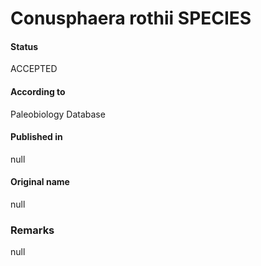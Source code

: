 Conusphaera rothii SPECIES
=======

#### Status
ACCEPTED

#### According to
Paleobiology Database

#### Published in
null

#### Original name
null

### Remarks
null